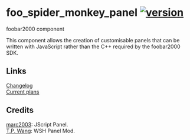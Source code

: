 # foo_spider_monkey_panel [![version][version-badge]][CHANGELOG]
foobar2000 component

This component allows the creation of customisable panels that can be written with JavaScript rather than the C++ required by the foobar2000 SDK.

## Links
[Changelog][CHANGELOG]  
[Current plans][TODO]

## Credits
[marc2003](https://github.com/marc2k3): JScript Panel.  
[T.P. Wang](https://hydrogenaud.io/index.php?action=profile;u=44175): WSH Panel Mod.

[CHANGELOG]: CHANGELOG.md
[TODO]: TODO.md
[version-badge]: https://img.shields.io/badge/version-TBD-blue.svg

